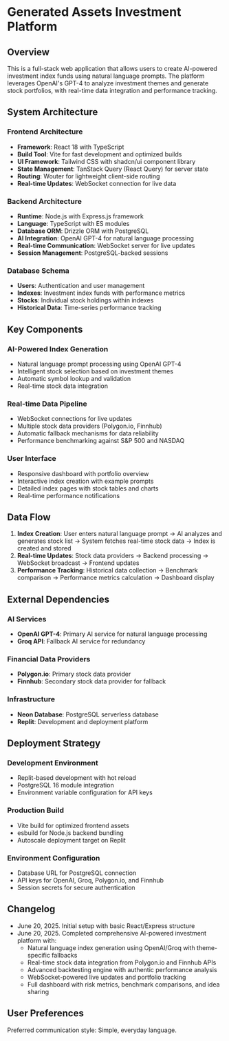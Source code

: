 # Generated Assets Investment Platform

## Overview

This is a full-stack web application that allows users to create AI-powered investment index funds using natural language prompts. The platform leverages OpenAI's GPT-4 to analyze investment themes and generate stock portfolios, with real-time data integration and performance tracking.

## System Architecture

### Frontend Architecture
- **Framework**: React 18 with TypeScript
- **Build Tool**: Vite for fast development and optimized builds
- **UI Framework**: Tailwind CSS with shadcn/ui component library
- **State Management**: TanStack Query (React Query) for server state
- **Routing**: Wouter for lightweight client-side routing
- **Real-time Updates**: WebSocket connection for live data

### Backend Architecture
- **Runtime**: Node.js with Express.js framework
- **Language**: TypeScript with ES modules
- **Database ORM**: Drizzle ORM with PostgreSQL
- **AI Integration**: OpenAI GPT-4 for natural language processing
- **Real-time Communication**: WebSocket server for live updates
- **Session Management**: PostgreSQL-backed sessions

### Database Schema
- **Users**: Authentication and user management
- **Indexes**: Investment index funds with performance metrics
- **Stocks**: Individual stock holdings within indexes
- **Historical Data**: Time-series performance tracking

## Key Components

### AI-Powered Index Generation
- Natural language prompt processing using OpenAI GPT-4
- Intelligent stock selection based on investment themes
- Automatic symbol lookup and validation
- Real-time stock data integration

### Real-time Data Pipeline
- WebSocket connections for live updates
- Multiple stock data providers (Polygon.io, Finnhub)
- Automatic fallback mechanisms for data reliability
- Performance benchmarking against S&P 500 and NASDAQ

### User Interface
- Responsive dashboard with portfolio overview
- Interactive index creation with example prompts
- Detailed index pages with stock tables and charts
- Real-time performance notifications

## Data Flow

1. **Index Creation**: User enters natural language prompt → AI analyzes and generates stock list → System fetches real-time stock data → Index is created and stored
2. **Real-time Updates**: Stock data providers → Backend processing → WebSocket broadcast → Frontend updates
3. **Performance Tracking**: Historical data collection → Benchmark comparison → Performance metrics calculation → Dashboard display

## External Dependencies

### AI Services
- **OpenAI GPT-4**: Primary AI service for natural language processing
- **Groq API**: Fallback AI service for redundancy

### Financial Data Providers
- **Polygon.io**: Primary stock data provider
- **Finnhub**: Secondary stock data provider for fallback

### Infrastructure
- **Neon Database**: PostgreSQL serverless database
- **Replit**: Development and deployment platform

## Deployment Strategy

### Development Environment
- Replit-based development with hot reload
- PostgreSQL 16 module integration
- Environment variable configuration for API keys

### Production Build
- Vite build for optimized frontend assets
- esbuild for Node.js backend bundling
- Autoscale deployment target on Replit

### Environment Configuration
- Database URL for PostgreSQL connection
- API keys for OpenAI, Groq, Polygon.io, and Finnhub
- Session secrets for secure authentication

## Changelog

- June 20, 2025. Initial setup with basic React/Express structure
- June 20, 2025. Completed comprehensive AI-powered investment platform with:
  - Natural language index generation using OpenAI/Groq with theme-specific fallbacks
  - Real-time stock data integration from Polygon.io and Finnhub APIs
  - Advanced backtesting engine with authentic performance analysis
  - WebSocket-powered live updates and portfolio tracking
  - Full dashboard with risk metrics, benchmark comparisons, and idea sharing

## User Preferences

Preferred communication style: Simple, everyday language.